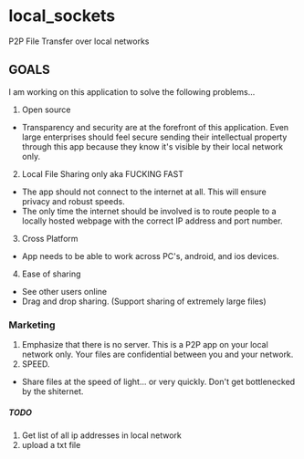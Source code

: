 # local_sockets
P2P File Transfer over local networks

## GOALS
I am working on this application to solve the following problems...
1. Open source
  * Transparency and security are at the forefront of this application.  Even large enterprises should feel secure sending their intellectual property through this app because they know it's visible by their local network only. 
2. Local File Sharing only aka FUCKING FAST
  * The app should not connect to the internet at all.  This will ensure privacy and robust speeds.  
  * The only time the internet should be involved is to route people to a locally hosted webpage with the correct IP address and port number. 
3. Cross Platform
  * App needs to be able to work across PC's, android, and ios devices. 
4. Ease of sharing
  * See other users online 
  * Drag and drop sharing.  (Support sharing of extremely large files)


### Marketing
1. Emphasize that there is no server. This is a P2P app on your local network only. Your files are confidential between you and your network. 
2. SPEED. 
  * Share files at the speed of light... or very quickly.  Don't get bottlenecked by the shiternet. 


##### TODO
1. Get list of all ip addresses in local network
2. upload a txt file

